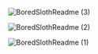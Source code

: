 ![BoredSlothReadme (3)](https://github.com/HyagoSF/Bored-Sloth/assets/104770293/a7785024-761c-4247-bc48-f6d573ab027e)

![BoredSlothReadme (2)](https://github.com/HyagoSF/Bored-Sloth/assets/104770293/523d94cb-22bd-4f5c-829f-d05dd51ac0b8)

![BoredSlothReadme (1)](https://github.com/HyagoSF/Bored-Sloth/assets/104770293/28a1a912-57be-453c-b829-f60b3905eb3d)

